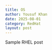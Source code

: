 ```yaml
---
title: OS
author: Yousuf Khan
date: 2025-08-01
category: RedHat
layout: post
---
```


Sample RHEL post